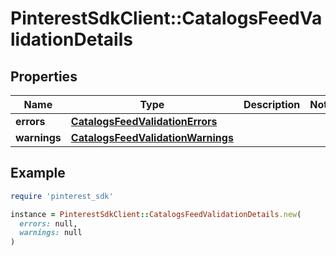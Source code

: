 # PinterestSdkClient::CatalogsFeedValidationDetails

## Properties

| Name | Type | Description | Notes |
| ---- | ---- | ----------- | ----- |
| **errors** | [**CatalogsFeedValidationErrors**](CatalogsFeedValidationErrors.md) |  |  |
| **warnings** | [**CatalogsFeedValidationWarnings**](CatalogsFeedValidationWarnings.md) |  |  |

## Example

```ruby
require 'pinterest_sdk'

instance = PinterestSdkClient::CatalogsFeedValidationDetails.new(
  errors: null,
  warnings: null
)
```


